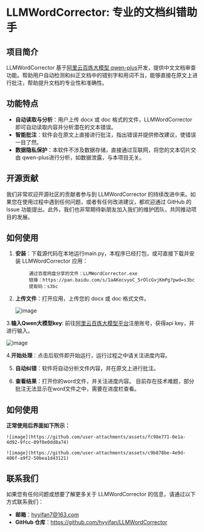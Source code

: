# LLMWordCorrector: 专业的文档纠错助手

## 项目简介

LLMWordCorrector 基于[阿里云百炼大模型 qwen-plus](https://bailian.console.aliyun.com/?spm=5176.29311086.J_RY_4Q8--sru4dMV7o3lqS.1.24873123CqDVFV#/model-market/detail/qwen-plus-latest)开发，提供中文文档审查功能。帮助用户自动检测和纠正文档中的错别字和用词不当，能够直接在原文上进行批注，帮助提升文档的专业性和准确性。

## 功能特点

- **自动读取与分析**：用户上传 docx 或 doc 格式的文件，LLMWordCorrector 即可自动读取内容并分析潜在的文本错误。
- **智能批注**：软件会在原文上直接进行批注，指出错误并提供修改建议，使错误一目了然。
- **数据隐私保护**：本软件不涉及数据存储，直接通过互联网，将您的文本切片交由 qwen-plus进行分析，如数据泄露，与本项目无关。

## 开源贡献

我们非常欢迎开源社区的贡献者参与到 LLMWordCorrector 的持续改进中来。如果您在使用过程中遇到任何问题，或者有任何改进建议，都欢迎通过 GitHub 的 Issue 功能提出。此外，我们也非常期待新朋友加入我们的维护团队，共同推动项目的发展。

## 如何使用

1. **安装**：下载源代码在本地运行main.py，本程序已经打包，或可直接下载并安装 LLMWordCorrector 应用：

            通过百度网盘分享的文件：LLMWordCorrector.exe
            链接：https://pan.baidu.com/s/1aAKecvyoC_5rOlcGvjKmPg?pwd=s3bc 
            提取码：s3bc

2. **上传文件**：打开应用，上传您的 docx 或 doc 格式文件。

    ![image](https://github.com/user-attachments/assets/19ee362d-6472-4d83-898e-94cc2460c073)

3.**输入Qwen大模型key**: 前往[阿里云百炼大模型平台](https://bailian.console.aliyun.com/?spm=5176.29311086.J_RY_4Q8--sru4dMV7o3lqS.1.24873123nvuVmw#/home)注册账号，获得api key，并进行输入。
  
   ![image](https://github.com/user-attachments/assets/9f8f4d74-ec4c-4029-9602-a88df6b9ea7d)

4.**开始处理**：点击后软件即开始运行，运行过程之中请关注进度内容。

5. **自动纠错**：软件将自动分析文件内容，并在原文上进行批注。
   
6. **查看结果**：打开你的word文件，并关注进度内容。 目前存在技术难题，部分批注无法显示在word文件之中，需要在进度栏查看。


## 如何使用

**正常使用后界面如下所示：**
   
    ![image](https://github.com/user-attachments/assets/fc98e771-0e1a-4d92-9fcc-09f0e0dd8a74)

    ![image](https://github.com/user-attachments/assets/c9b878be-4e9d-406f-a9f2-50bea1d43121)


## 联系我们

如果您有任何问题或想要了解更多关于 LLMWordCorrector 的信息，请通过以下方式联系我们：

- **邮箱**：hyyifan7@163.com
- **GitHub 仓库**：https://github.com/hyyifan/LLMWordCorrector
